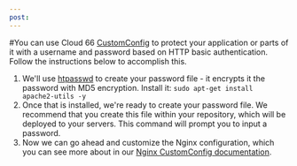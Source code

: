 ```yaml
---
post: 
---
```


#You can use Cloud 66 [CustomConfig](http://help.cloud66.com/managing-your-stack/customconfig) to protect your application or parts of it with a username and password based on HTTP basic authentication.
Follow the instructions below to accomplish this.

1.  We'll use [htpasswd](http://httpd.apache.org/docs/2.2/programs/htpasswd.html) to create your password file - it encrypts it the password with MD5 encryption. Install it: `sudo apt-get install apache2-utils -y`
2.  Once that is installed, we're ready to create your password file. We recommend that you create this file within your repository, which will be deployed to your servers. This command will prompt you to input a password.
3.  Now we can go ahead and customize the Nginx configuration, which you can see more about in our [Nginx CustomConfig documentation](http://help.cloud66.com/web-server/nginx).
